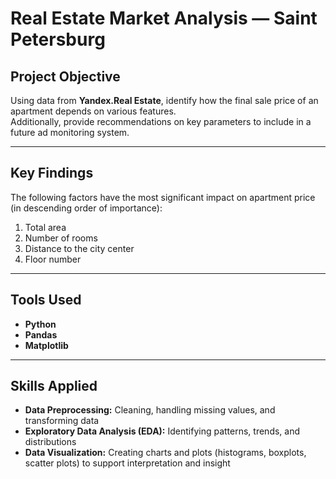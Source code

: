 # Real Estate Market Analysis — Saint Petersburg

## Project Objective  
Using data from **Yandex.Real Estate**, identify how the final sale price of an apartment depends on various features.  
Additionally, provide recommendations on key parameters to include in a future ad monitoring system.

---

## Key Findings  
The following factors have the most significant impact on apartment price (in descending order of importance):

1. Total area  
2. Number of rooms  
3. Distance to the city center  
4. Floor number

---

## Tools Used

- **Python**  
- **Pandas**  
- **Matplotlib**

---

## Skills Applied

- **Data Preprocessing:** Cleaning, handling missing values, and transforming data  
- **Exploratory Data Analysis (EDA):** Identifying patterns, trends, and distributions  
- **Data Visualization:** Creating charts and plots (histograms, boxplots, scatter plots) to support interpretation and insight
